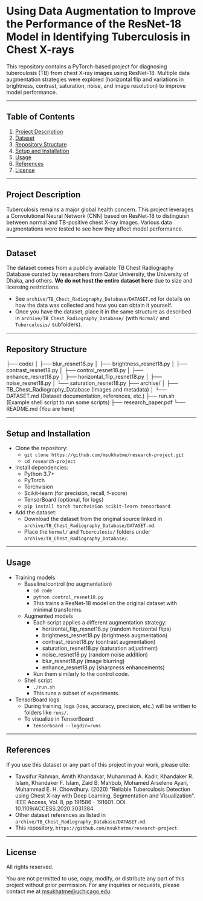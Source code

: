 # Using Data Augmentation to Improve the Performance of the ResNet-18 Model in Identifying Tuberculosis in Chest X-rays

This repository contains a PyTorch-based project for diagnosing tuberculosis (TB) from chest X-ray images using ResNet-18. Multiple data augmentation strategies were explored (horizontal flip and variations in brightness, contrast, saturation, noise, and image resolution) to improve model performance.

---

## Table of Contents
1. [Project Description](#project-description)
2. [Dataset](#dataset)
3. [Repository Structure](#repository-structure)
4. [Setup and Installation](#setup-and-installation)
5. [Usage](#usage)
6. [References](#references)
7. [License](#license)

---

## Project Description

Tuberculosis remains a major global health concern. This project leverages a Convolutional Neural Network (CNN) based on ResNet-18 to distinguish between normal and TB-positive chest X-ray images. Various data augmentations were tested to see how they affect model performance.

---

## Dataset

The dataset comes from a publicly available TB Chest Radiography Database curated by researchers from Qatar University, the University of Dhaka, and others. **We do not host the entire dataset here** due to size and licensing restrictions.

- See `archive/TB_Chest_Radiography_Database/DATASET.md` for details on how the data was collected and how you can obtain it yourself.
- Once you have the dataset, place it in the same structure as described in `archive/TB_Chest_Radiography_Database/` (with `Normal/` and `Tuberculosis/` subfolders).

---

## Repository Structure

├── code/
│ ├── blur_resnet18.py
│ ├── brightness_resnet18.py
│ ├── contrast_resnet18.py
│ ├── control_resnet18.py
│ ├── enhance_resnet18.py
│ ├── horizontal_flip_resnet18.py
│ ├── noise_resnet18.py
│ └── saturation_resnet18.py
├── archive/
│ ├── TB_Chest_Radiography_Database (Images and metadata)
│ └── DATASET.md (Dataset documentation, references, etc.)
├── run.sh (Example shell script to run some scripts)
├── research_paper.pdf
└── README.md (You are here)

---

## Setup and Installation

- Clone the repository:
    - `git clone https://github.com/msukhatme/research-project.git`
    - `cd research-project`
- Install dependencies:
    - Python 3.7+
    - PyTorch
    - Torchvision
    - Scikit-learn (for precision, recall, f-score)
    - TensorBoard (optional, for logs)
    - `pip install torch torchvision scikit-learn tensorboard`
- Add the dataset:
    - Download the dataset from the original source linked in `archive/TB_Chest_Radiography_Database/DATASET.md`.
    - Place the `Normal/` and `Tuberculosis/` folders under `archive/TB_Chest_Radiography_Database/`.

---

## Usage

- Training models
    - Baseline/control (no augmentation)
        - `cd code`
        - `python control_resnet18.py`
        - This trains a ResNet-18 model on the original dataset with minimal transforms.
    - Augmented models
        - Each script applies a different augmentation strategy:
            - horizontal_flip_resnet18.py (random horizontal flips)
            - brightness_resnet18.py (brightness augmentation)
            - contrast_resnet18.py (contrast augmentation)
            - saturation_resnet18.py (saturation adjustment)
            - noise_resnet18.py (random noise addition)
            - blur_resnet18.py (image blurring)
            - enhance_resnet18.py (sharpness enhancements)
        - Run them similarly to the control code.
    - Shell script
        - `./run.sh`
        - This runs a subset of experiments.
- TensorBoard logs
    - During training, logs (loss, accuracy, precision, etc.) will be written to folders like `runs/`.
    - To visualize in TensorBoard:
        - `tensorboard --logdir=runs`

---

## References

If you use this dataset or any part of this project in your work, please cite:
- Tawsifur Rahman, Amith Khandakar, Muhammad A. Kadir, Khandaker R. Islam, Khandaker F. Islam, Zaid B. Mahbub, Mohamed Arselene Ayari, Muhammad E. H. Chowdhury. (2020) "Reliable Tuberculosis Detection using Chest X-ray with Deep Learning, Segmentation and Visualization". IEEE Access, Vol. 8, pp 191586 - 191601. DOI. 10.1109/ACCESS.2020.3031384.
- Other dataset references as listed in `archive/TB_Chest_Radiography_Database/DATASET.md`.
- This repository, `https://github.com/msukhatme/research-project`.

---

## License

All rights reserved.

You are not permitted to use, copy, modify, or distribute any part of this project without prior permission. For any inquiries or requests, please contact me at [msukhatme@uchicago.edu](mailto:msukhatme@uchicago.edu).
